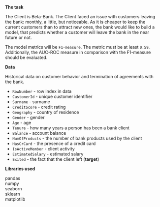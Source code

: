 **The task**

The Client is Beta-Bank. The Client faced an issue with customers leaving the bank: monthly, a little, but noticeable. As it is cheaper to keep the current customers than to attract new ones, the bank would like to build a model, that predicts whether a customer will leave the bank in the near future or not. 

The model metrics will be `F1-measure`. The metric must be at least `0.59`. Additionally, the AUC-ROC measure in comparison with the F1-measure should be evaluated.

**Data**

Historical data on customer behavior and termination of agreements with the bank.

 - `RowNumber` - row index in data
 - `CustomerId` - unique customer identifier
 - `Surname` - surname
 - `CreditScore` - credit rating
 - `Geography` - country of residence
 - `Gender` - gender
 - `Age` - age
 - `Tenure` - how many years a person has been a bank client
 - `Balance` - account balance
 - `NumOfProducts` - the number of bank products used by the client
 - `HasCrCard` - the presence of a credit card
 - `IsActiveMember` - client activity
 - `EstimatedSalary` - estimated salary
 - `Exited` - the fact that the client left (**target**)
 
**Libraries used**

pandas <br/>
numpy <br/>
seaborn <br/>
sklearn <br/>
matplotlib
